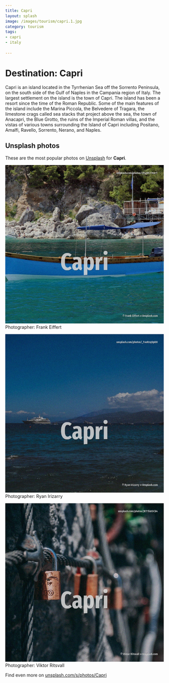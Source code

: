 ```yaml
---
title: Capri
layout: splash
image: /images/tourism/capri.1.jpg
category: tourism
tags:
- capri
- italy

---
```

# Destination: Capri

Capri  is an island located in the Tyrrhenian Sea off the Sorrento Peninsula, on the south side of  the Gulf of Naples in the Campania region of Italy. The largest settlement on the island is the town of Capri. The island has been a resort since the time of the Roman Republic.  Some of the main features of the island include the Marina Piccola, the Belvedere of Tragara, the  limestone crags called sea stacks that project above the sea, the town of Anacapri, the Blue  Grotto, the ruins of the Imperial Roman villas, and the vistas of various towns surrounding the  Island of Capri including Positano, Amalfi, Ravello, Sorrento, Nerano, and Naples. 

 
## Unsplash photos
These are the most popular photos on [Unsplash](https://unsplash.com) for **Capri**.
 
![Capri](/images/tourism/capri.1.jpg)
Photographer:  Frank Eiffert
 
![Capri](/images/tourism/capri.2.jpg)
Photographer:  Ryan Irizarry
 
![Capri](/images/tourism/capri.3.jpg)
Photographer:  Viktor Ritsvall
 
Find even more on [unsplash.com/s/photos/Capri](https://unsplash.com/s/photos/Capri)
 
